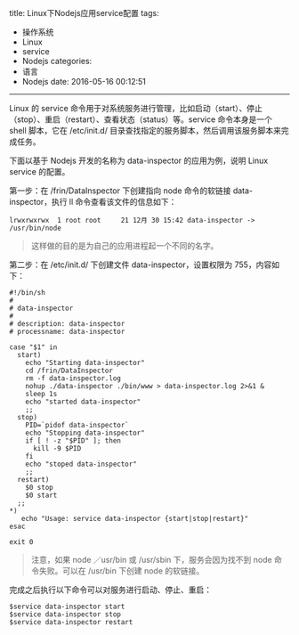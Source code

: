 title: Linux下Nodejs应用service配置
tags:
  - 操作系统
  - Linux
  - service
  - Nodejs
categories:
  - 语言
  - Nodejs
date: 2016-05-16 00:12:51
---

Linux 的 service 命令用于对系统服务进行管理，比如启动（start）、停止（stop）、重启（restart）、查看状态（status）等。service 命令本身是一个 shell 脚本，它在 /etc/init.d/ 目录查找指定的服务脚本，然后调用该服务脚本来完成任务。

下面以基于 Nodejs 开发的名称为 data-inspector 的应用为例，说明 Linux service 的配置。

第一步：在 /frin/DataInspector 下创建指向 node 命令的软链接 data-inspector，执行 ll 命令查看该文件的信息如下：

    lrwxrwxrwx  1 root root     21 12月 30 15:42 data-inspector -> /usr/bin/node

> 这样做的目的是为自己的应用进程起一个不同的名字。

第二步：在 /etc/init.d/ 下创建文件 data-inspector，设置权限为 755，内容如下：

    #!/bin/sh
    #
    # data-inspector
    #
    # description: data-inspector
    # processname: data-inspector

    case "$1" in
      start)
        echo "Starting data-inspector"
        cd /frin/DataInspector
        rm -f data-inspector.log
        nohup ./data-inspector ./bin/www > data-inspector.log 2>&1 &
        sleep 1s
        echo "started data-inspector"
        ;;
      stop)
        PID=`pidof data-inspector`
        echo "Stopping data-inspector"
        if [ ! -z "$PID" ]; then
          kill -9 $PID
        fi
        echo "stoped data-inspector"
        ;;
      restart)
        $0 stop
        $0 start
      ;;
    *)
       echo "Usage: service data-inspector {start|stop|restart}"
    esac

    exit 0

> 注意，如果 node ／usr/bin 或 /usr/sbin 下，服务会因为找不到 node 命令失败。可以在 /usr/bin 下创建 node 的软链接。

完成之后执行以下命令可以对服务进行启动、停止、重启：

    $service data-inspector start
    $service data-inspector stop
    $service data-inspector restart
